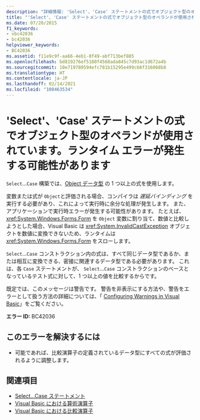 ```yaml
---
description: "詳細情報: 'Select'、'Case' ステートメントの式でオブジェクト型のオペランドが使用されています。ランタイム エラーが発生する可能性があります"
title: "'Select'、'Case' ステートメントの式でオブジェクト型のオペランドが使用されています。ランタイム エラーが発生する可能性があります"
ms.date: 07/20/2015
f1_keywords:
- vbc42036
- bc42036
helpviewer_keywords:
- BC42036
ms.assetid: f11e9c9f-aa66-4eb1-8f49-abf713bef885
ms.openlocfilehash: bd819276ef5180f4568ada845c7d93ac1d672a4b
ms.sourcegitcommit: 10e719780594efc781b15295e499c66f316068b8
ms.translationtype: HT
ms.contentlocale: ja-JP
ms.lasthandoff: 02/14/2021
ms.locfileid: "100463534"
---
```

# <a name="operands-of-type-object-used-in-expressions-for-select-case-statements-runtime-errors-could-occur"></a>'Select'、'Case' ステートメントの式でオブジェクト型のオペランドが使用されています。ランタイム エラーが発生する可能性があります

`Select`...`Case` 構築では、[Object データ型](../language-reference/data-types/object-data-type.md) の 1 つ以上の式を使用します。  
  
 変数または式が `Object`と評価される場合、コンパイラは *遅延バインディング* を実行する必要があり、これによって実行時に余分な処理が発生します。 また、アプリケーションで実行時エラーが発生する可能性があります。 たとえば、 <xref:System.Windows.Forms.Form> を `Object` 変数に割り当て、数値と比較しようとした場合、Visual Basic は <xref:System.InvalidCastException> オブジェクトを数値に変換できないため、ランタイムは <xref:System.Windows.Forms.Form> をスローします。  
  
 `Select`...`Case` コンストラクション内の式は、すべて同じデータ型であるか、または相互に変換できる、密接に関連するデータ型である必要があります。 これは、各 `Case` ステートメントが、 `Select`...`Case` コンストラクションのベースとなっているテスト式に対して、1 つ以上の値を比較するからです。  
  
 既定では、このメッセージは警告です。 警告を非表示にする方法や、警告をエラーとして扱う方法の詳細については、「 [Configuring Warnings in Visual Basic](/visualstudio/ide/configuring-warnings-in-visual-basic)」をご覧ください。  
  
 **エラー ID:** BC42036  
  
## <a name="to-correct-this-error"></a>このエラーを解決するには  
  
- 可能であれば、比較演算子の定義されているデータ型にすべての式が評価されるように調整します。  
  
## <a name="see-also"></a>関連項目

- [Select...Case ステートメント](../language-reference/statements/select-case-statement.md)
- [Visual Basic における算術演算子](../programming-guide/language-features/operators-and-expressions/arithmetic-operators.md)
- [Visual Basic における比較演算子](../programming-guide/language-features/operators-and-expressions/comparison-operators.md)
